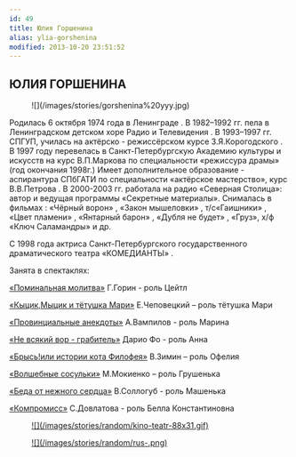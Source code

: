 ```yaml
---
id: 49
title: Юлия Горшенина
alias: ylia-gorshenina
modified: 2013-10-20 23:51:52
---
```


## ЮЛИЯ ГОРШЕНИНА

<figure>
![](/images/stories/gorshenina%20yyy.jpg)
</figure>

Родилась 6 октября 1974 года в Ленинграде . В 1982–1992 гг. пела в Ленинградском детском хоре Радио и Телевидения . В 1993–1997 гг. СПГУП, училась на актёрско - режиссёрском курсе З.Я.Корогодского . В 1997 году перевелась в Санкт-Петербургскую Академию культуры и искусств на курс В.П.Маркова по специальности «режиссура драмы» (год окончания 1998г.) Имеет дополнительное образование - аспирантура СПбГАТИ по специальности «актёрское мастерство», курс В.В.Петрова . В 2000-2003 гг. работала на радио «Северная Столица»: автор и ведущая программы «Секретные материалы». Снималась в фильмах : «Чёрный ворон» , «Закон мышеловки» , т/с«Гаишники» , «Цвет пламени» , «Янтарный барон» , «Дубля не будет» , «Груз», х/ф «Ключ Саламандры» и др.

С 1998 года актриса Санкт-Петербургского государственного драматического театра «КОМЕДИАНТЫ» .

Занята в спектаклях:

[«Поминальная молитва»](97-pominalnaia-molitva.html) Г.Горин - роль Цейтл

[«Кыцик,Мыцик и тётушка Мари»](76-kicik-micik-i-mari.html) Е.Чеповецкий – роль тётушка Мари

[«Провинциальные анекдоты»](71-anekdoti.html) А.Вампилов - роль Марина

[«Не всякий вор - грабитель»](70-vor.html) Дарио Фо - роль Анна

[«Брысь!или истории кота Филофея»](40-bris-ili-istoria-kota-filifeia.html) В.Зимин – роль Офелия

[«Волшебные сосульки»](75-volshebnie-sosulki.html) М.Мокиенко – роль Грушенька

[«Беда от нежного сердца»](39-beda-ot-neghnogo-serdca.html) В.Соллогуб - роль Машенька

[«Компромисс»](282-kompromiss-sdovlatov.html) С.Довлатова - роль Белла Константиновна

<figure><a href="http://www.kino-teatr.ru/teatr/acter/w/ros/1072/bio/">
![](/images/stories/random/kino-teatr-88x31.gif)
</a></figure>

<figure><a href="http://ruskino.ru/art/1706">
![](/images/stories/random/rus-.png)
</a></figure>

